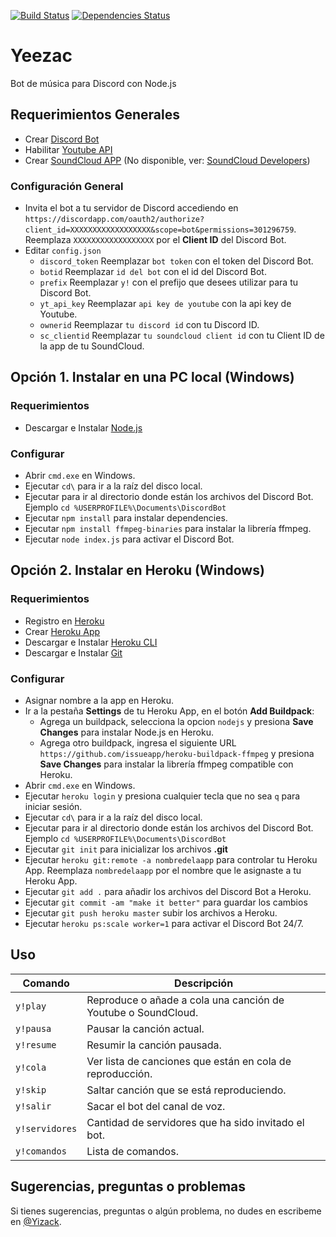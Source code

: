 [![Build Status](https://img.shields.io/travis/Yizack/yeezac/master.svg?style=flat-square)](https://travis-ci.org/Yizack/yeezac)
[![Dependencies Status](https://david-dm.org/yizack/yeezac/status.svg?style=flat-square)](https://david-dm.org/yizack/yeezac)
# Yeezac
Bot de música para Discord con Node.js

## Requerimientos Generales
- Crear [Discord Bot](https://discordapp.com/developers/applications/)
- Habilitar [Youtube API](https://console.developers.google.com/)
- Crear [SoundCloud APP](https://soundcloud.com/you/apps) (No disponible, ver:  [SoundCloud  Developers](https://developers.soundcloud.com/))

### Configuración General
- Invita el bot a tu servidor de Discord accediendo en\
`https://discordapp.com/oauth2/authorize?client_id=XXXXXXXXXXXXXXXXXX&scope=bot&permissions=301296759`. \
Reemplaza `XXXXXXXXXXXXXXXXXX` por el **Client ID** del Discord Bot.
- Editar `config.json`
  - `discord_token` Reemplazar `bot token` con el token del Discord Bot.
  - `botid` Reemplazar `id del bot` con el id del Discord Bot.
  - `prefix` Reemplazar `y!` con el prefijo que desees utilizar para tu Discord Bot.
  - `yt_api_key` Reemplazar `api key de youtube` con la api key de Youtube.
  - `ownerid` Reemplazar `tu discord id` con tu Discord ID.
  - `sc_clientid` Reemplazar `tu soundcloud client id` con tu Client ID de la app de tu SoundCloud.
##

## Opción 1. Instalar en una PC local (Windows)
### Requerimientos
- Descargar e Instalar [Node.js](https://nodejs.org/)

### Configurar
- Abrir `cmd.exe` en Windows.
- Ejecutar `cd\` para ir a la raíz del disco local.
- Ejecutar para ir al directorio donde están los archivos del Discord Bot. Ejemplo `cd %USERPROFILE%\Documents\DiscordBot`
- Ejecutar `npm install` para instalar dependencies.
- Ejecutar `npm install ffmpeg-binaries` para instalar la librería ffmpeg.
- Ejecutar `node index.js` para activar el Discord Bot.
##

## Opción 2. Instalar en Heroku (Windows)
### Requerimientos
- Registro en [Heroku](https://heroku.com/)
- Crear [Heroku App](https://dashboard.heroku.com/new-app)
- Descargar e Instalar [Heroku CLI](https://devcenter.heroku.com/articles/heroku-cli)
- Descargar e Instalar [Git](https://git-scm.com/downloads)

### Configurar
- Asignar nombre a la app en Heroku.
- Ir a la pestaña **Settings** de tu Heroku App, en el botón **Add Buildpack**:
  - Agrega un buildpack, selecciona la opcion `nodejs` y presiona **Save Changes** para instalar Node.js en Heroku.
  - Agrega otro buildpack, ingresa el siguiente URL `https://github.com/issueapp/heroku-buildpack-ffmpeg` y presiona **Save Changes** para instalar la librería ffmpeg compatible con Heroku.
- Abrir `cmd.exe` en Windows.
- Ejecutar `heroku login` y presiona cualquier tecla que no sea `q` para iniciar sesión.
- Ejecutar `cd\` para ir a la raíz del disco local.
- Ejecutar para ir al directorio donde están los archivos del Discord Bot. Ejemplo `cd %USERPROFILE%\Documents\DiscordBot`
- Ejecutar `git init` para inicializar los archivos **.git**
- Ejecutar `heroku git:remote -a nombredelaapp` para controlar tu Heroku App. Reemplaza `nombredelaapp` por el nombre que le asignaste a tu Heroku App.
- Ejecutar `git add .` para añadir los archivos del Discord Bot a Heroku.
- Ejecutar `git commit -am "make it better"` para guardar los cambios
- Ejecutar `git push heroku master` subir los archivos a Heroku.
- Ejecutar `heroku ps:scale worker=1` para activar el Discord Bot 24/7.
##

## Uso
| Comando | Descripción
|---------|-------------|
| `y!play` | Reproduce o añade a cola una canción de Youtube o SoundCloud. |
| `y!pausa` | Pausar la canción actual. |
| `y!resume` | Resumir la canción pausada. |
| `y!cola` | Ver lista de canciones que están en cola de reproducción. |
| `y!skip` | Saltar canción que se está reproduciendo. |
| `y!salir` | Sacar el bot del canal de voz. |
| `y!servidores` | Cantidad de servidores que ha sido invitado el bot. |
| `y!comandos` | Lista de comandos. |
##

## Sugerencias, preguntas o problemas
Si tienes sugerencias, preguntas o algún problema, no dudes en escribeme en [@Yizack](https://github.com/Yizack/yeezac/issues/new).
